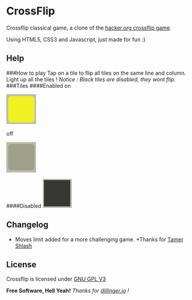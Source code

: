 CrossFlip
=========

Crossflip classical game, a clone of the [hacker.org crossflip game][hacker.org].

Using HTML5, CSS3 and Javascript, just made for fun :)

Help
----
###How to play
Tap on a tile to flip all tiles on the same line and column.
Light up all the tiles !
*Notice : Black tiles are disabled, they wont flip.*
###Tiles
####Enabled
on

![on tile][ontile]

off

![off tile][offtile]

####Disabled
![disabled tile][distile]

Changelog
---------
- Moves limit added for a more challenging game. *Thanks for [Tamer Shlash][tamer]

License
-------
Crossflip is licensed under [GNU GPL V3][license]


**Free Software, Hell Yeah!**
*Thanks for [dillinger.io][dillinger] !*

[hacker.org]:http://www.hacker.org/cross/
[dillinger]:http://dillinger.io/
[ontile]:https://raw.githubusercontent.com/ammar-lakis/crossflip/master/img/ontile.PNG
[offtile]:https://raw.githubusercontent.com/ammar-lakis/crossflip/master/img/offtile.PNG
[distile]:https://raw.githubusercontent.com/ammar-lakis/crossflip/master/img/distile.PNG
[license]:https://github.com/ammar-lakis/crossflip/blob/master/LICENSE
[tamer]:https://twitter.com/TamerShlash